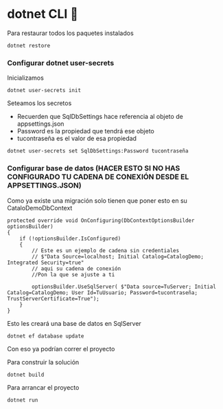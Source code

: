 # dotnet CLI 🚀  
 Para restaurar todos los paquetes instalados
 ```
dotnet restore
```
### Configurar dotnet user-secrets

  Inicializamos
 ```
dotnet user-secrets init
```

Seteamos los secretos

* Recuerden que SqlDbSettings hace referencia al objeto de 
appsettings.json 
* Password es la propiedad que tendrá ese objeto
* tucontraseña es el valor de esa propiedad

```
dotnet user-secrets set SqlDbSettings:Password tucontraseña
```

### Configurar base de datos (HACER ESTO SI NO HAS CONFIGURADO TU CADENA DE CONEXIÓN DESDE EL APPSETTINGS.JSON)

Como ya existe una migración solo tienen que poner esto en su CataloDemoDbContext 

```
protected override void OnConfiguring(DbContextOptionsBuilder optionsBuilder)
{
    if (!optionsBuilder.IsConfigured)
    {
        // Este es un ejemplo de cadena sin credentiales
        // $"Data Source=localhost; Initial Catalog=CatalogDemo; Integrated Security=true"
        // aqui su cadena de conexión
        //Pon la que se ajuste a ti
        
        optionsBuilder.UseSqlServer( $"Data source=TuServer; Initial Catalog=CatalogDemo; User Id=TuUsuario; Password=tucontraseña; TrustServerCertificate=True");
    }
}

```

Esto les creará una base de datos en SqlServer
```
dotnet ef database update
```

Con eso ya podrían correr el proyecto

 Para construir la solución 
 ```
dotnet build
```
 Para arrancar el proyecto
 ```
dotnet run
```

